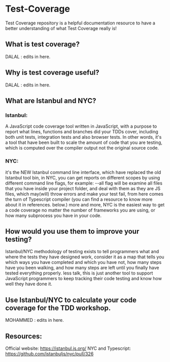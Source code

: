 # Test-Coverage
Test Coverage repository is a helpful documentation resource to have a better understanding of what Test Coverage really is!

## What is test coverage?
DALAL : edits in here.

## Why is test coverage useful?
DALAL : edits in here.

## What are Istanbul and NYC?
### Istanbul:
A JavaScript code coverage tool written in JavaScript, with a purpose to report what lines, functions and branches did your TDDs cover, including both unit tests, integration tests and also browser tests.
In other words, it's a tool that have been built to scale the amount of code that you are testing, which is computed over the compiler output not the original source code.

### NYC:
it's the NEW Istanbul command line interface, which have replaced the old Istanbul tool bin, in NYC, you can get reports on different scopes by using different command line flags, for example: --all flag will be examine all files that you have inside your project folder, and deal with them as they are JS files, which may(will) throw errors and make your test fail, from here comes the turn of Typescript compiler (you can find a resource to know more about it in references. below.)
more and more, NYC is the easiest way to get a code coverage no matter the number of frameworks you are using, or how many subprocess you have in your code.

## How would you use them to improve your testing?
Istanbul/NYC methodology of testing exists to tell programmers what and where the tests they have designed work, consider it as a map that tells you which ways you have completed and which you have not, how many steps have you been walking, and how many steps are left until you finally have tested everything properly.
less talk, this is just another tool to support JavaScript programmers to keep tracking their code testing and know how well they have done it.

## Use Istanbul/NYC to calculate your code coverage for the TDD workshop.
MOHAMMED : edits in here.



## Resources:
Official website: https://istanbul.js.org/
NYC and Typescript: https://github.com/istanbuljs/nyc/pull/326
